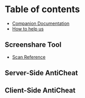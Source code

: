 # Table of contents

* [Companion Documentation](README.md)
* [How to help us](how-to-help-us.md)

## Screenshare Tool

* [Scan Reference](screenshare-tool/scan-reference.md)

## Server-Side AntiCheat

## Client-Side AntiCheat
